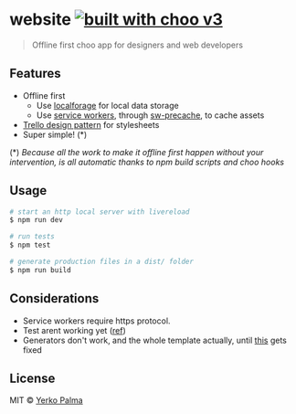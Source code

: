 # website [![built with choo v3](https://img.shields.io/badge/built%20with%20choo-v3-ffc3e4.svg?style=flat-square)](https://github.com/yoshuawuyts/choo)

> Offline first choo app for designers and web developers

## Features

- Offline first
    - Use [localforage](https://github.com/localForage/localForage) for local data storage
    - Use [service workers](https://developer.mozilla.org/en-US/docs/Web/API/Service_Worker_API), through [sw-precache](https://github.com/GoogleChrome/sw-precache), to cache assets
- [Trello design pattern](https://github.com/trello/trellisheets/blob/master/styleguide.md) for stylesheets
- Super simple! (*)

(*) _Because all the work to make it offline first happen without your intervention, is all automatic thanks to npm build scripts and choo hooks_

## Usage

```bash
# start an http local server with livereload
$ npm run dev

# run tests
$ npm test

# generate production files in a dist/ folder
$ npm run build
```

## Considerations

- Service workers require https protocol.
- Test arent working yet ([ref](https://github.com/mantoni/choo-test/issues/1))
- Generators don't work, and the whole template actually, until [this](https://github.com/trainyard/choo-cli/issues/16) gets fixed

## License

MIT © [Yerko Palma](https://github.com/YerkoPalma)
